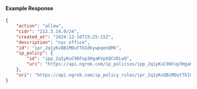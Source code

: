 <!-- Code generated for API Clients. DO NOT EDIT. -->

#### Example Response

```json
{
	"action": "allow",
	"cidr": "212.3.14.0/24",
	"created_at": "2024-12-10T15:25:15Z",
	"description": "nyc office",
	"id": "ipr_2q1yKvQBiMDutTkIdkywpqenQMk",
	"ip_policy": {
		"id": "ipp_2q1yKuC96Fup3HgaKVpXQCVELwQ",
		"uri": "https://api.ngrok.com/ip_policies/ipp_2q1yKuC96Fup3HgaKVpXQCVELwQ"
	},
	"uri": "https://api.ngrok.com/ip_policy_rules/ipr_2q1yKvQBiMDutTkIdkywpqenQMk"
}
```
